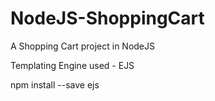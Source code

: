 # NodeJS-ShoppingCart
A Shopping Cart project in NodeJS

Templating Engine used - EJS

npm install --save ejs


